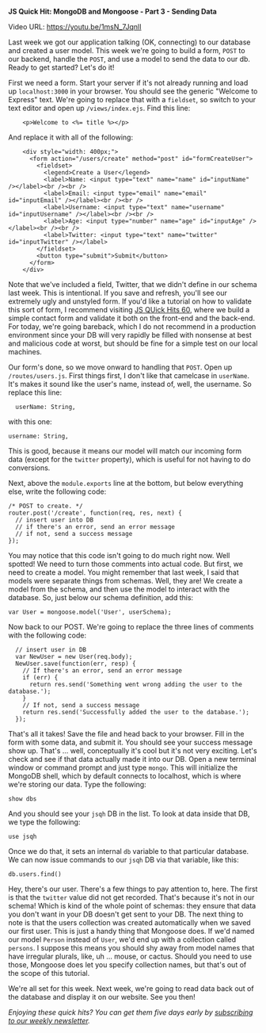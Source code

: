 **JS Quick Hit: MongoDB and Mongoose - Part 3 - Sending Data**

Video URL: https://youtu.be/1msN_7JqnlI

Last week we got our application talking (OK, connecting) to our database and created a user model. This week we're going to build a form, `POST` to our backend, handle the `POST`, and use a model to send the data to our db. Ready to get started? Let's do it!

First we need a form. Start your server if it's not already running and load up `localhost:3000` in your browser. You should see the generic "Welcome to Express" text. We're going to replace that with a `fieldset`, so switch to your text editor and open up `/views/index.ejs`. Find this line:

```
    <p>Welcome to <%= title %></p>
```

And replace it with all of the following:

```
    <div style="width: 400px;">
      <form action="/users/create" method="post" id="formCreateUser">
        <fieldset>
          <legend>Create a User</legend>
          <label>Name: <input type="text" name="name" id="inputName" /></label><br /><br />
          <label>Email: <input type="email" name="email" id="inputEmail" /></label><br /><br />
          <label>Username: <input type="text" name="username" id="inputUsername" /></label><br /><br />
          <label>Age: <input type="number" name="age" id="inputAge" /></label><br /><br />
          <label>Twitter: <input type="text" name="twitter" id="inputTwitter" /></label>
        </fieldset>
        <button type="submit">Submit</button>
      </form>
    </div>
```

Note that we've included a field, Twitter, that we didn't define in our schema last week. This is intentional. If you save and refresh, you'll see our extremely ugly and unstyled form. If you'd like a tutorial on how to validate this sort of form, I recommend visiting [JS QUick Hits 60](https://closebrace.com/tutorials/2019-03-20/js-quick-hits-60-full-stack-project-part-1-setup), where we build a simple contact form and validate it both on the front-end and the back-end. For today, we're going bareback, which I do not recommend in a production environment since your DB will very rapidly be filled with nonsense at best and malicious code at worst, but should be fine for a simple test on our local machines.

Our form's done, so we move onward to handling that `POST`. Open up `/routes/users.js`. First things first, I don't like that camelcase in `userName`. It's makes it sound like the user's name, instead of, well, the username. So replace this line:

```
  userName: String,
```

with this one:

```
username: String,
```

This is good, because it means our model will match our incoming form data (except for the `twitter` property), which is useful for not having to do conversions.

Next, above the `module.exports` line at the bottom, but below everything else, write the following code:

```
/* POST to create. */
router.post('/create', function(req, res, next) {
  // insert user into DB
  // if there's an error, send an error message
  // if not, send a success message
});
```

You may notice that this code isn't going to do much right now. Well spotted! We need to turn those comments into actual code. But first, we need to create a model. You might remember that last week, I said that models were separate things from schemas. Well, they are! We create a model from the schema, and then use the model to interact with the database. So, just below our schema definition, add this:

```
var User = mongoose.model('User', userSchema);
```

Now back to our POST. We're going to replace the three lines of comments with the following code:

```
  // insert user in DB
  var NewUser = new User(req.body);
  NewUser.save(function(err, resp) {
    // If there's an error, send an error message
    if (err) {
      return res.send('Something went wrong adding the user to the database.');
    }
    // If not, send a success message
    return res.send('Successfully added the user to the database.');
  });
```

That's all it takes! Save the file and head back to your browser. Fill in the form with some data, and submit it. You should see your success message show up. That's &hellip; well, conceptually it's cool but it's not very exciting. Let's check and see if that data actually made it into our DB. Open a new terminal window or command prompt and just type `mongo`. This will initialize the MongoDB shell, which by default connects to localhost, which is where we're storing our data. Type the following:

```
show dbs
```

And you should see your `jsqh` DB in the list. To look at data inside that DB, we type the following:

```
use jsqh
```

Once we do that, it sets an internal `db` variable to that particular database. We can now issue commands to our `jsqh` DB via that variable, like this:

```
db.users.find()
```

Hey, there's our user. There's a few things to pay attention to, here. The first is that the `twitter` value did not get recorded. That's because it's not in our schema! Which is kind of the whole point of schemas: they ensure that data you don't want in your DB doesn't get sent to your DB. The next thing to note is that the users collection was created automatically when we saved our first user. This is just a handy thing that Mongoose does. If we'd named our model `Person` instead of `User`, we'd end up with a collection called `persons`. I suppose this means you should shy away from model names that have irregular plurals, like, uh &hellip; mouse, or cactus. Should you need to use those, Mongoose does let you specify collection names, but that's out of the scope of this tutorial.

We're all set for this week. Next week, we're going to read data back out of the database and display it on our website. See you then!

_Enjoying these quick hits? You can get them five days early by [subscribing to our weekly newsletter](https://closebrace.com/newsletter/subscribe)._
